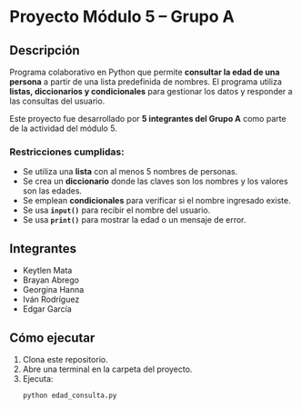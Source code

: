 # Proyecto Módulo 5 – Grupo A

## Descripción
Programa colaborativo en Python que permite **consultar la edad de una persona** a partir de una lista predefinida de nombres. El programa utiliza **listas, diccionarios y condicionales** para gestionar los datos y responder a las consultas del usuario.

Este proyecto fue desarrollado por **5 integrantes del Grupo A** como parte de la actividad del módulo 5.

### Restricciones cumplidas:
- Se utiliza una **lista** con al menos 5 nombres de personas.
- Se crea un **diccionario** donde las claves son los nombres y los valores son las edades.
- Se emplean **condicionales** para verificar si el nombre ingresado existe.
- Se usa **`input()`** para recibir el nombre del usuario.
- Se usa **`print()`** para mostrar la edad o un mensaje de error.

## Integrantes
- Keytlen Mata  
- Brayan Abrego  
- Georgina Hanna  
- Iván Rodríguez  
- Edgar García  

## Cómo ejecutar
1. Clona este repositorio.  
2. Abre una terminal en la carpeta del proyecto.  
3. Ejecuta:  
   ```bash
   python edad_consulta.py
   ```

